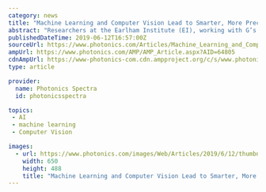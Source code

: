 ```yaml
---
category: news
title: "Machine Learning and Computer Vision Lead to Smarter, More Precise Crop Management"
abstract: "Researchers at the Earlham Institute (EI), working with G’s Growers in Ely, England, have developed a machine learning platform that works with computer vision and ultra-large-scale images taken from the air to help categorize lettuce crops in fields."
publishedDateTime: 2019-06-12T16:57:00Z
sourceUrl: https://www.photonics.com/Articles/Machine_Learning_and_Computer_Vision_Lead_to/a64805
ampUrl: https://www.photonics.com/AMP/AMP_Article.aspx?AID=64805
cdnAmpUrl: https://www-photonics-com.cdn.ampproject.org/c/s/www.photonics.com/AMP/AMP_Article.aspx?AID=64805
type: article

provider:
  name: Photonics Spectra
  id: photonicsspectra

topics:
 - AI
 - machine learning
 - Computer Vision

images:
  - url: https://www.photonics.com/images/Web/Articles/2019/6/12/thumbnail_64805.jpg
    width: 650
    height: 488
    title: "Machine Learning and Computer Vision Lead to Smarter, More Precise Crop Management"
---
```

